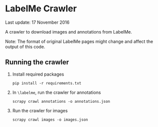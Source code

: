 # LabelMe Crawler
Last update: 17 November 2016

A crawler to download images and annotations from LabelMe.

Note:
The format of original LabelMe pages might change and affect the output of this code.

## Running the crawler
1. Install required packages
    ```
    pip install -r requirements.txt
    ```
2. In ```\labelme```, run the crawler for annotations
    ```
    scrapy crawl annotations -o annotations.json
    ```
3. Run the crawler for images
    ```
    scrapy crawl images -o images.json
    ```

